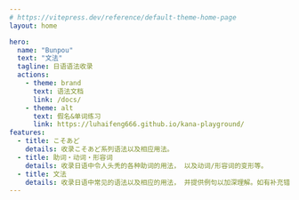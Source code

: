 ```yaml
---
# https://vitepress.dev/reference/default-theme-home-page
layout: home

hero:
  name: "Bunpou"
  text: "文法"
  tagline: 日语语法收录
  actions:
    - theme: brand
      text: 语法文档
      link: /docs/
    - theme: alt
      text: 假名&单词练习
      link: https://luhaifeng666.github.io/kana-playground/
features:
  - title: こそあど
    details: 收录こそあど系列语法以及相应用法。
  - title: 助词・动词・形容词
    details: 收录日语中令人头秃的各种助词的用法， 以及动词/形容词的变形等。
  - title: 文法
    details: 收录日语中常见的语法以及相应的用法， 并提供例句以加深理解。如有补充错漏之处， 欢迎PR~
---
```

